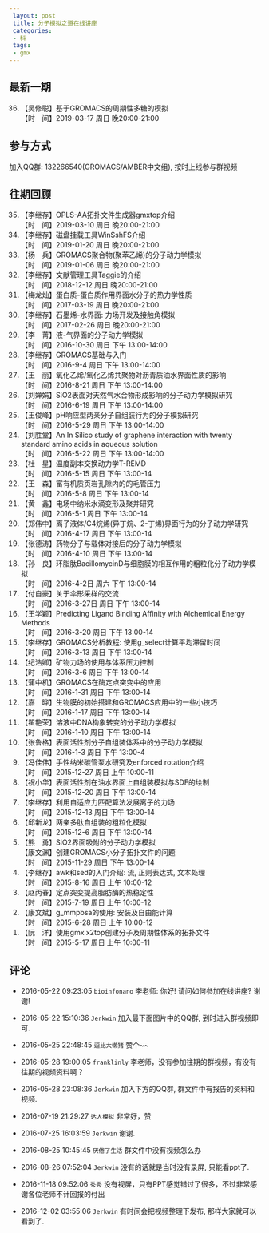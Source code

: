 ```yaml
---
 layout: post
 title: 分子模拟之道在线讲座
 categories:
 - 科
 tags:
 - gmx
---
```


## 最新一期

<ol>
<li value='36'>【吴修聪】基于GROMACS的周期性多糖的模拟<br>【时　间】2019-03-17 周日 晚20:00-21:00</li>
</ol>

## 参与方式

加入QQ群: 132266540(GROMACS/AMBER中文组), 按时上线参与群视频

## 往期回顾

<ol>
<li value='35'>【李继存】OPLS-AA拓扑文件生成器gmxtop介绍<br>【时　间】2019-03-10 周日 晚20:00-21:00</li>
<li value='34'>【李继存】磁盘挂载工具WinSshFS介绍<br>【时　间】2019-01-20 周日 晚20:00-21:00</li>
<li value='33'>【杨　兵】GROMACS聚合物(聚苯乙烯)的分子动力学模拟<br>【时　间】2019-01-06 周日 晚20:00-21:00</li>
<li value='32'>【李继存】文献管理工具Taggie的介绍<br>【时　间】2018-12-12 周日 晚20:00-21:00</li>
<li value='31'>【梅龙灿】蛋白质-蛋白质作用界面水分子的热力学性质<br>【时　间】2017-03-19 周日 晚20:00-21:00</li>
<li value='30'>【李继存】石墨烯-水界面: 力场开发及接触角模拟<br>【时　间】2017-02-26 周日 晚20:00-21:00</li>
<li value='29'>【李　菁】液-气界面的分子动力学模拟<br>【时　间】2016-10-30 周日 下午 13:00-14:00</li>
<li value='28'>【李继存】GROMACS基础与入门<br>【时　间】2016-9-4 周日 下午 13:00-14:00</li>
<li value='27'>【王　丽】氧化乙烯/氧化乙烯共聚物对沥青质油水界面性质的影响<br>【时　间】2016-8-21 周日 下午 13:00-14:00</li>
<li value='26'>【刘婵娟】SiO2表面对天然气水合物形成影响的分子动力学模拟研究<br>【时　间】2016-6-19 周日 下午 13:00-14:00</li>
<li value='25'>【王俊峰】pH响应型两亲分子自组装行为的分子模拟研究<br>【时　间】2016-5-29 周日 下午 13:00-14:00</li>
<li value='24'>【刘胜堂】An In Silico study of graphene interaction with twenty standard amino acids in aqueous solution<br>【时　间】2016-5-22 周日 下午 13:00-14:00</li>
<li value='23'>【杜　星】温度副本交换动力学T-REMD<br>【时　间】2016-5-15 周日 下午 13:00-14</li>
<li value='22'>【王　森】富有机质页岩孔隙内的的毛管压力<br>【时　间】2016-5-8 周日 下午 13:00-14</li>
<li value='21'>【黄　鑫】电场中纳米水滴变形及聚并研究<br>【时　间】2016-5-1 周日 下午 13:00-14</li>
<li value='20'>【郑伟中】离子液体/C4烷烯(异丁烷、2-丁烯)界面行为的分子动力学研究<br>【时　间】2016-4-17 周日 下午 13:00-14</li>
<li value='19'>【张德涛】药物分子与载体对接后的分子动力学模拟<br>【时　间】2016-4-10 周日 下午 13:00-14</li>
<li value='18'>【孙　良】环脂肽BacillomycinD与细胞膜的相互作用的粗粒化分子动力学模拟<br>【时　间】2016-4-2日 周六 下午 13:00-14</li>
<li value='17'>【付自豪】关于伞形采样的交流<br>【时　间】2016-3-27日 周日 下午 13:00-14</li>
<li value='16'>【王学颖】Predicting Ligand Binding Affinity with Alchemical Energy Methods<br>【时　间】2016-3-20 周日 下午 13:00-14</li>
<li value='15'>【李继存】GROMACS分析教程: 使用g_select计算平均滞留时间<br>【时　间】2016-3-13 周日 下午 13:00-14</li>
<li value='14'>【纪浩卿】矿物力场的使用与体系压力控制<br>【时　间】2016-3-6 周日 下午 13:00-14</li>
<li value='13'>【蒲中机】GROMACS在酶定点突变中的应用<br>【时　间】2016-1-31 周日 下午 13:00-14</li>
<li value='12'>【嘉　晔】生物膜的初始搭建和GROMACS应用中的一些小技巧<br>【时　间】2016-1-17 周日 下午 13:00-14</li>
<li value='11'>【翟艳荣】溶液中DNA构象转变的分子动力学模拟<br>【时　间】2016-1-10 周日 下午 13:00-14</li>
<li value='10'>【张鲁格】表面活性剂分子自组装体系中的分子动力学模拟<br>【时　间】2016-1-3 周日 下午 13:00-4</li>
<li value='9'>【冯佳伟】手性纳米碳管泵水研究及enforced rotation介绍<br>【时　间】2015-12-27 周日 上午 10:00-11</li>
<li value='8'>【祝小华】表面活性剂在油水界面上自组装模拟与SDF的绘制<br>【时　间】2015-12-20 周日 下午 13:00-14</li>
<li value='7'>【李继存】利用自适应力匹配算法发展离子的力场<br>【时　间】2015-12-13 周日 下午 13:00-14</li>
<li value='6'>【邱新龙】两亲多肽自组装的粗粒化模拟<br>【时　间】2015-12-6 周日 下午 13:00-14</li>
<li value='5'>【熊　勇】SiO2界面吸附的分子动力学模拟<br>【康文渊】创建GROMACS小分子拓扑文件的问题<br>【时　间】2015-11-29 周日 下午 13:00-14</li>
<li value='4'>【李继存】awk和sed的入门介绍: 流, 正则表达式, 文本处理<br>【时　间】2015-8-16 周日 上午 10:00-12</li>
<li value='3'>【赵丙春】定点突变提高脂肪酶的热稳定性<br>【时　间】2015-7-19 周日 上午 10:00-12</li>
<li value='2'>【康文斌】g_mmpbsa的使用: 安装及自由能计算<br>【时　间】2015-6-28 周日 上午 10:00-12</li>
<li value='1'>【阮　洋】使用gmx x2top创建分子及周期性体系的拓扑文件<br>【时　间】2015-5-17 周日 上午 10:00-11</li>
</ol>

## 评论

- 2016-05-22 09:23:05 `bioinfonano` 李老师: 你好! 请问如何参加在线讲座? 谢谢!
- 2016-05-22 15:10:36 `Jerkwin` 加入最下面图片中的QQ群, 到时进入群视频即可.

- 2016-05-25 22:48:45 `逗比大懒猪` 赞个~~

- 2016-05-28 19:00:05 `franklinly` 李老师，没有参加往期的群视频，有没有往期的视频资料啊？
- 2016-05-28 23:08:36 `Jerkwin` 加入下方的QQ群, 群文件中有报告的资料和视频.

- 2016-07-19 21:29:27 `达人模拟` 非常好，赞
- 2016-07-25 16:03:59 `Jerkwin` 谢谢.

- 2016-08-25 10:45:45 `厌倦了生活` 群文件中没有视频怎么办
- 2016-08-26 07:52:04 `Jerkwin` 没有的话就是当时没有录屏, 只能看ppt了.

- 2016-11-18 09:52:06 `秀秀` 没有视屏，只有PPT感觉错过了很多，不过非常感谢各位老师不计回报的付出
- 2016-12-02 03:55:06 `Jerkwin` 有时间会把视频整理下发布, 那样大家就可以看到了.
